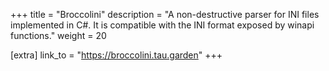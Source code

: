 +++
title = "Broccolini"
description = "A non-destructive parser for INI files implemented in C#. It is compatible with the INI format exposed by winapi functions."
weight = 20

[extra]
link_to = "https://broccolini.tau.garden"
+++
